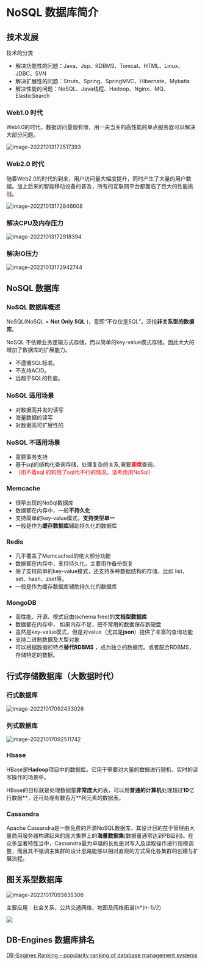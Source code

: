 # NoSQL 数据库简介

## 技术发展

技术的分类

* 解决功能性的问题：Java、Jsp、RDBMS、Tomcat、HTML、Linux、JDBC、SVN
* 解决扩展性的问题：Struts、Spring、SpringMVC、Hibernate、Mybatis
* 解决性能的问题：NoSQL、Java线程、Hadoop、Nginx、MQ、ElasticSearch

### Web1.0 时代

Web1.0的时代，数据访问量很有限，用一夫当关的高性能的单点服务器可以解决大部分问题。

![image-20221013172517393](./assets/image-20221013172517393.png)

### Web2.0 时代

随着Web2.0的时代的到来，用户访问量大幅度提升，同时产生了大量的用户数据。加上后来的智能移动设备的普及，所有的互联网平台都面临了巨大的性能挑战。

![image-20221013172846608](./assets/image-20221013172846608.png)

### 解决CPU及内存压力

![image-20221013172918394](./assets/image-20221013172918394.png)

### 解决IO压力

![image-20221013172942744](./assets/image-20221013172942744.png)

## NoSQL 数据库

### NoSQL 数据库概述

NoSQL(NoSQL = **Not Only SQL** )，意即“不仅仅是SQL”，泛指**非关系型的数据库**。 

NoSQL 不依赖业务逻辑方式存储，而以简单的key-value模式存储。因此大大的增加了数据库的扩展能力。

* 不遵循SQL标准。
* 不支持ACID。
* 远超于SQL的性能。

### NoSQL 适用场景

* 对数据高并发的读写
* 海量数据的读写
* 对数据高可扩展性的

### NoSQL 不适用场景

* 需要事务支持
* 基于sql的结构化查询存储，处理复杂的关系,需要<font color="red">**即席**</font>查询。
* <font color="red">（用不着sql 的和用了sql也不行的情况，请考虑用NoSql）</font>

### Memcache

* 很早出现的NoSql数据库
* 数据都在内存中，一般**不持久化**
* 支持简单的key-value模式，**支持类型单一**
* 一般是作为**缓存数据库**辅助持久化的数据库

### Redis

* 几乎覆盖了Memcached的绝大部分功能
* 数据都在内存中，支持持久化，主要用作备份恢复
* 除了支持简单的key-value模式，还支持多种数据结构的存储，比如 list、set、hash、zset等。
* 一般是作为缓存数据库辅助持久化的数据库

### MongoDB

* 高性能、开源、模式自由(schema free)的**文档型数据库**
* 数据都在内存中， 如果内存不足，把不常用的数据保存到硬盘
* 虽然是key-value模式，但是对value（尤其是**json**）提供了丰富的查询功能
* 支持二进制数据及大型对象
* 可以根据数据的特点**替代RDBMS** ，成为独立的数据库。或者配合RDBMS，存储特定的数据。

## 行式存储数据库（大数据时代）

### 行式数据库

![image-20221017092433026](./assets/image-20221017092433026.png)

### 列式数据库

![image-20221017092511742](./assets/image-20221017092511742.png)

### Hbase

HBase是**Hadoop**项目中的数据库。它用于需要对大量的数据进行随机、实时的读写操作的场景中。

HBase的目标就是处理数据量**非常庞大**的表，可以用**普通的计算机**处理超过**10**亿行数据**，还可处理有数百万**列元素的数据表。

### Cassandra

Apache Cassandra是一款免费的开源NoSQL数据库，其设计目的在于管理由大量商用服务器构建起来的庞大集群上的**海量数据集**(数据量通常达到PB级别)。在众多显著特性当中，Cassandra最为卓越的长处是对写入及读取操作进行规模调整，而且其不强调主集群的设计思路能够以相对直观的方式简化各集群的创建与扩展流程。

## 图关系型数据库

![image-20221017093835306](./assets/image-20221017093835306.png)

主要应用：社会关系，公共交通网络，地图及网络拓谱(n*(n-1)/2)

![](./assets/image-2022227092433026.png)

## DB-Engines 数据库排名

[DB-Engines Ranking - popularity ranking of database management systems](https://db-engines.com/en/ranking)

